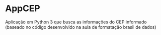# AppCEP
Aplicação em Python 3 que busca as informações do CEP informado (baseado no código desenvolvido na aula de formatação brasil de dados)
